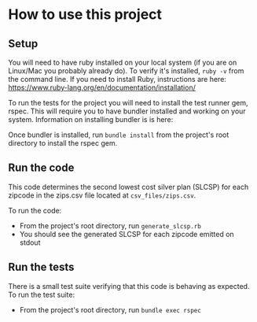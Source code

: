 # How to use this project

## Setup

You will need to have ruby installed on your local system (if you are on Linux/Mac you probably already do).  To verify it's installed, `ruby -v` from the command line. If you need to install Ruby, instructions are here: https://www.ruby-lang.org/en/documentation/installation/

To run the tests for the project you will need to install the test runner gem, rspec. This will require you to have bundler installed and working on your system. Information on installing bundler is is here:

Once bundler is installed, run `bundle install` from the project's root directory to install the rspec gem.

## Run the code

This code determines the second lowest cost silver plan (SLCSP) for each zipcode in the zips.csv file located at `csv_files/zips.csv`.  

To run the code:

* From the project's root directory, run `generate_slcsp.rb`
* You should see the generated SLCSP for each zipcode emitted on stdout

## Run the tests

There is a small test suite verifying that this code is behaving as expected.  To run the test suite:

*  From the project's root directory, run `bundle exec rspec`
